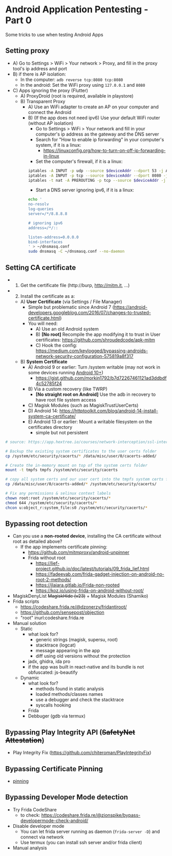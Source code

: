 # Android Application Pentesting - Part 0
Some tricks to use when testing Android Apps

## Setting proxy
* A) Go to Settings > WiFi > Your network > Proxy, and fill in the proxy tool's ip address and port
* B) if there is AP isolation: 
    * In the computer: `adb reverse tcp:8080 tcp:8080`
    * In the android: Set the WiFi proxy using `127.0.0.1` and `8080`
* C) Apps ignoring the proxy (Flutter)
    - A) ProxyDroid (root is required, available in playstore)
    - B) Transparent Proxy
        * A) Use an WiFi adapter to create an AP on your computer and connect the Android
        * B) (If the app does not need ipv6) Use your default WiFi router (without AP isolation) 
            - Go to Settings > WiFi > Your network and fill in your computer's ip address as the gateway and the DNS server
            - Search for "How to enable ip forwarding" in your computer's system, if it is a linux:
                * https://linuxconfig.org/how-to-turn-on-off-ip-forwarding-in-linux
            - Set the computer's firewall, if it is a linux:
            ```sh
            iptables -A INPUT -p udp --source $deviceAddr --dport 53 -j ACCEPT
            iptables -A INPUT -p tcp --source $deviceAddr --dport 8080 -j ACCEPT
            iptables -t nat -A PREROUTING -p tcp --source $deviceAddr -j REDIRECT --to-ports 8080
            ```
            - Start a DNS server ignoring ipv6, if it is a linux:
            ```sh
            echo '
            no-resolv
            log-queries
            server=/*/8.8.8.8

            # ignoring ipv6
            address=/*/::

            listen-address=0.0.0.0
            bind-interfaces
            ' > ~/dnsmasq.conf
            sudo dnsmasq -C ~/dnsmasq.conf --no-daemon
            ```

## Setting CA certificate
* 1) Get the certificate file (http://burp, http://mitm.it, …)
* 2) Install the certificate as a:
    - A) **User Certificate** (via Settings / File Manager)
        - Simple but problematic since Android 7 (https://android-developers.googleblog.com/2016/07/changes-to-trusted-certificate.html)
        - You will need:
            - A) Use an old Android system 
            - B) **[No root]** Recompile the app modifying it to trust in User certificates: https://github.com/shroudedcode/apk-mitm
            - C) Hook the config: https://medium.com/keylogged/bypassing-androids-network-security-configuration-575819a8f317
    - B) **System Certificate**
        - A) Android 9 or earlier: Turn /system writable (may not work in some devices running [Android 10+](https://android.stackexchange.com/a/220920))
            - https://gist.github.com/morkin1792/b7d72267461121ad3ddbdf4c52785f24
        - B) Via a custom recovery (like TWRP)
            - **[No straight root on Android]** Use the adb in recovery to have root file system access
        - C) Magisk Modules (such as MagiskTrustUserCerts) 
        - D) Android 14: https://httptoolkit.com/blog/android-14-install-system-ca-certificate/
        - E) Android 13 or earlier: Mount a writable filesystem on the certificates directory
            * simple but not persistent
```sh
# source: https://app.hextree.io/courses/network-interception/ssl-interception/installing-certificate-in-system-store

# Backup the existing system certificates to the user certs folder
cp /system/etc/security/cacerts/* /data/misc/user/0/cacerts-added/

# Create the in-memory mount on top of the system certs folder
mount -t tmpfs tmpfs /system/etc/security/cacerts

# copy all system certs and our user cert into the tmpfs system certs folder
cp /data/misc/user/0/cacerts-added/* /system/etc/security/cacerts/

# Fix any permissions & selinux context labels
chown root:root /system/etc/security/cacerts/*
chmod 644 /system/etc/security/cacerts/*
chcon u:object_r:system_file:s0 /system/etc/security/cacerts/*
```

## Bypassing root detection
- Can you use a **non-rooted device**, installing the CA certificate without root as detailed above?
    - If the app implements certificate pinning:
        - https://github.com/mitmproxy/android-unpinner
        - Frida without root
            - https://lief-project.github.io/doc/latest/tutorials/09_frida_lief.html
            - https://fadeevab.com/frida-gadget-injection-on-android-no-root-2-methods/
            - https://jlajara.gitlab.io/Frida-non-rooted
            - https://koz.io/using-frida-on-android-without-root/
- MagiskDenyList ~~MagiskHide (v23)~~ + Magisk Modules (Shamiko)
- Frida scripts
    - https://codeshare.frida.re/@dzonerzy/fridantiroot/
    - https://github.com/sensepost/objection
    - "root" inurl:codeshare.frida.re
- Manual solution
    * Static
        * what look for?
            - generic strings (magisk, supersu, root)
            - stacktrace (logcat)
            - message appearing in the app
            - diff using old versions without the protection
        * jadx, ghidra, ida pro
        * if the app was built in react-native and its bundle is not obfuscated: js-beautify 
    * Dynamic
        * what look for?
            - methods found in static analysis
            - loaded methods/classes names
            - use a debugger and check the stacktrace
            - syscalls hooking
        * Frida
        * Debbuger (gdb via termux)

## Bypassing Play Integrity API (~~SafetyNet Attestation~~)
* Play Integrity Fix (https://github.com/chiteroman/PlayIntegrityFix)

## Bypassing Certificate Pinning
- [pinning](pinning.md)

## Bypassing Developer Mode detection
- Try Frida CodeShare
    - to check: https://codeshare.frida.re/@zionspike/bypass-developermode-check-android/
- Disable developer mode
    * You can let frida server running as daemon (`frida-server -D`) and connect via network
    * Use termux (you can install ssh server and/or frida client)
- Manual analysis
